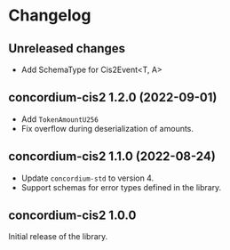# Changelog

## Unreleased changes

- Add SchemaType for Cis2Event<T, A>

## concordium-cis2 1.2.0 (2022-09-01)

- Add `TokenAmountU256`
- Fix overflow during deserialization of amounts.

## concordium-cis2 1.1.0 (2022-08-24)

- Update `concordium-std` to version 4.
- Support schemas for error types defined in the library.

## concordium-cis2 1.0.0

Initial release of the library.
